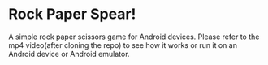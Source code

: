 # Rock Paper Spear!
A simple rock paper scissors game for Android devices.
Please refer to the mp4 video(after cloning the repo) to see how it works or run it on an Android device or Android emulator.
